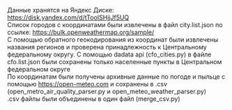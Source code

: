 Данные хранятся на Яндекс Диске: https://disk.yandex.com/d/tTooISHjjJf5UQ<br>
Список городов с координатами были извлечены в файл city.list.json по ссылке: https://bulk.openweathermap.org/sample/<br>
С помощью обратного геокодирования из координат были извлечены названия регионов и проверена принадлежность к Центральному федеральному округу. С помощью dadata api (cfo_cities.py) в файле cfo.list.json были сохранены только населенные пункты в Центральном федеральном округе<br>
По координатам были получены архивные данные по погоде и пыльце с помощью https://open-meteo.com и сохранены в .csv (open_metro_air_quality_parser.py и open_meteo_weather_parser.py)<br>
.csv файлы были объединены в один файл (merge_csv.py)<br>
